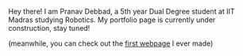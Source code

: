 Hey there! I am Pranav Debbad, a 5th year Dual Degree student at IIT Madras studying Robotics. My portfolio page is currently under construction, stay tuned!

(meanwhile, you can check out the [first webpage](https://pran-d.github.io/dashboard/) I ever made)
